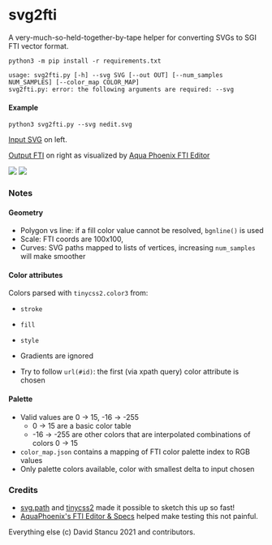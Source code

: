 # svg2fti

A very-much-so-held-together-by-tape helper for converting SVGs to SGI FTI vector format.

```
python3 -m pip install -r requirements.txt

usage: svg2fti.py [-h] --svg SVG [--out OUT] [--num_samples NUM_SAMPLES] [--color_map COLOR_MAP]
svg2fti.py: error: the following arguments are required: --svg
```

#### Example

```
python3 svg2fti.py --svg nedit.svg
```

[Input SVG](https://gist.github.com/mach-kernel/05498f26038336d54b62980b2eb485a2) on left.

[Output FTI](https://gist.github.com/mach-kernel/8ef57d877f4a622a5cedd8b19c438367) on right as visualized by [Aqua Phoenix FTI Editor](https://www.aquaphoenix.com/software/ftieditor/index.html)


![](https://i.imgur.com/bjBVVg7m.png) ![](https://i.imgur.com/iIUkdrGm.png)


### Notes

#### Geometry
- Polygon vs line: if a fill color value cannot be resolved, `bgnline()` is used
- Scale: FTI coords are 100x100, 
- Curves: SVG paths mapped to lists of vertices, increasing `num_samples` will make smoother

#### Color attributes

Colors parsed with `tinycss2.color3` from:
- `stroke`
- `fill`
- `style`

- Gradients are ignored
- Try to follow `url(#id)`: the first (via xpath query) color attribute is chosen

#### Palette

- Valid values are 0 -> 15, -16 -> -255
  - 0 -> 15 are a basic color table
  - -16 -> -255 are other colors that are interpolated combinations of colors 0 -> 15
- `color_map.json` contains a mapping of FTI color palette index to RGB values
- Only palette colors available, color with smallest delta to input chosen

### Credits

- [svg.path](https://pypi.org/project/svg.path/) and [tinycss2](https://pypi.org/project/tinycss2/) made it possible to sketch this up so fast!
- [AquaPhoenix's FTI Editor & Specs](https://www.aquaphoenix.com/software/ftieditor/index.html) helped make testing this not painful.

Everything else (c) David Stancu 2021 and contributors.

